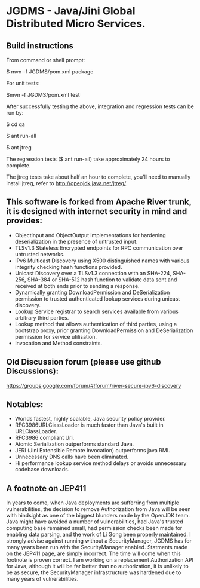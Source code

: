 # JGDMS - Java/Jini Global Distributed Micro Services.
## Build instructions
From command or shell prompt:

$ mvn -f JGDMS/pom.xml package

For unit tests:

$mvn -f JGDMS/pom.xml test

After successfully testing the above, integration and regression tests can be run by:

$ cd qa

$ ant run-all

$ ant jtreg

The regression tests ($ ant run-all) take approximately 24 hours to complete.

The jtreg tests take about half an hour to complete, you'll need to manually install jtreg, refer to http://openjdk.java.net/jtreg/

## This software is forked from Apache River trunk, it is designed with internet security in mind and provides:
* ObjectInput and ObjectOutput implementations for hardening deserialization in the presence of untrusted input.
* TLSv1.3 Stateless Encrypted endpoints for RPC communication over untrusted networks.
* IPv6 Multicast Discovery using X500 distinguished names with various integrity checking hash functions provided.
* Unicast Discovery over a TLSv1.3 connection with an SHA-224, SHA-256, SHA-384 or SHA-512 hash function to validate data sent and received at both ends prior to sending a response.
* Dynamically granting DownloadPermission and DeSerialization permission to trusted authenticated lookup services during unicast discovery.
* Lookup Service registrar to search services available from various arbitrary third parties.
* Lookup method that allows authentication of third parties, using a bootstrap proxy, prior granting DownloadPermission and DeSerialization permission for service utilisation.
* Invocation and Method constraints.

## Old Discussion forum (please use github Discussions):
https://groups.google.com/forum/#!forum/river-secure-ipv6-discovery

## Notables:
* Worlds fastest, highly scalable, Java security policy provider.
* RFC3986URLClassLoader is much faster than Java's built in URLClassLoader.
* RFC3986 compliant Uri.
* Atomic Serialization outperforms standard Java.
* JERI (Jini Extensible Remote Invocation) outperforms java RMI.
* Unnecessary DNS calls have been eliminated.
* Hi performance lookup service method delays or avoids unnecessary codebase downloads.

## A footnote on JEP411
In years to come, when Java deployments are sufferring from multiple vulnerabilities, the decision to remove Authorization from Java will be seen with hindsight as one of the biggest blunders made by the OpenJDK team.   Java might have avoided a number of vulnerabilities, had Java's trusted computing base remained small, had permission checks been made for enabling data parsing, and the work of Li Gong been properly maintained.  I strongly advise against running without a SecurityManager, JGDMS has for many years been run with the SecurityManager enabled.   Statments made on the JEP411 page, are simply incorrect.   The time will come when this footnote is proven correct.   I am working on a replacement Authorization API for Java, although it will be far better than no authorization, it is unlikely to be as secure, the SecurityManager infrastructure was hardened due to many years of vulnerabilities.
